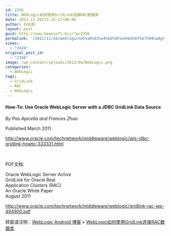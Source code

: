 ```yaml
---
id: 2356
title: WebLogic如何使用GridLink连接RAC数据库
date: 2011-11-26T23:15:17+00:00
author: 刘长炯
layout: post
guid: http://www.beansoft.biz/?p=2356
permalink: '/2011/11/26/weblogic%e5%a6%82%e4%bd%95%e4%bd%bf%e7%94%a8gridlink%e8%bf%9e%e6%8e%a5rac%e6%95%b0%e6%8d%ae%e5%ba%93/'
views:
  - "3424"
original_post_id:
  - "2356"
image: /wp-content/uploads/2012/04/WebLogic.png
categories:
  - WebLogic
tags:
  - GridLink
  - RAC
  - WebLogic
---
```

#### How-To: Use Oracle WebLogic Server with a JDBC GridLink Data Source

_By Pas Apicella and Frances Zhao_

Published March 2011

<http://www.oracle.com/technetwork/middleware/weblogic/wls-jdbc-gridlink-howto-333331.html>

&#160;

PDF文档:

Oracle WebLogic Server Active   
GridLink for Oracle Real   
Application Clusters (RAC)   
An Oracle White Paper   
August 2011

<http://www.oracle.com/technetwork/middleware/weblogic/gridlink-rac-wp-494900.pdf>

转载请注明：[WebLogic Android 博客](http://www.beansoft.biz) &raquo; [WebLogic如何使用GridLink连接RAC数据库](http://www.beansoft.biz/2011/11/26/weblogic%e5%a6%82%e4%bd%95%e4%bd%bf%e7%94%a8gridlink%e8%bf%9e%e6%8e%a5rac%e6%95%b0%e6%8d%ae%e5%ba%93/)